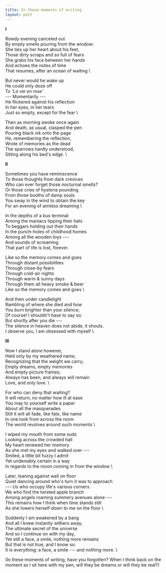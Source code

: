 ```yaml
---
title: In these moments of writing
layout: post
---
```


**I**

Rowdy evening canceled out \
By empty smells pouring from the window: \
She ties up her heart about his feet, \
Those dirty scraps and so full of fears \
She grabs his face between her hands \
And echoes the notes of time \
That resumes, after an ocean of waiting \

But never would he wake up \
He could only doze off \
To *'La vie en rose'* \
--- Momentarily --- \
He flickered against his reflection \
In her eyes, in her tears \
Just so empty, except for the fear \

Then as morning awoke once again \
And death, as usual, clasped the pen \
Pouring black ink onto the page \
He, remembering the reflection, \
Wrote of memories as the dead \
The sparrows hardly understood, \
Sitting along his bed's edge. \

**II**

Sometimes you have reminiscence \
To those thoughts from dark crevices \
Who can ever forget those nocturnal smells? \
Or those cries of hysteria pounding \
From those booths of damp souls \
You sway in the wind to obtain the key \
For an evening of aimless dreaming \

In the depths of a bus terminal \
Among the maniacs tipping their hats \
To beggars holding out their hands \
In the punch-holes of childhood homes \
Among all the wooden toys --- \
And sounds of screaming \
That part of life is lost, forever.

Like so the memory comes and goes \
Through distant possibilities \
Through close-by fears \
Through cold-air nights \
Through warm & sunny days \
Through them all heavy smoke & beer \
Like so the memory comes and goes \

And then under candlelight \
Rambling of where she died and how \
You burn brighter than your silence; \
Of course! I shouldn't have to say so: \
But shortly after you die --- \
The silence in heaven does not abide, it shouts. \
I observe you, I am obsessed with myself \

**III**

Now I stand alone however, \
Held only by my weathered name, \
Recognizing that the weight we carry; \
Empty dreams, empty memories \
And empty picture frames; \
Always has been, and always will remain \
Love, and only love. \

For who can deny that waiting? \
It will return, no matter how ill at ease \
You may to yourself write a paper \
About all the masquerades \
Still it will all fade, like fate, like name \
In one look from across the room \
The world revolves around such moments \

I wiped my mouth from some suds \
Looking across the crowded hall \
My heart renewed her memory \
As she met my eyes and walked over --- \
Smiled, a little bit fuzzy I admit \
Yet undeniably certain in a way \
In regards to the moon coming in from the window \

Later, leaning against wall on floor \
Quiet dancing around who's turn it was to approach \
--- Us who occupy life's various corners \
We who find the twisted apple branch \
Among angels roaming summery avenues alone --- \
This remains how I think when time stands still \
As she lowers herself down to me on the floor \

Suddenly I am awakened by a bang \
And all I knew instantly withers away, \
The ultimate secret of the universe \
And so I continue on with my day, \
Yet still a face, a smile, nothing more remains \
But that is not true, and I know so: \
It is everything: a face, a smile --- and nothing more. \

(In these moments of writing, have you forgotten? When I think back on the moment as I sit here with my pen, will they be dreams or will they be real?)

